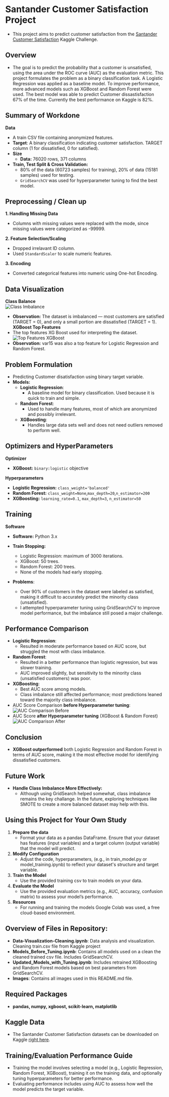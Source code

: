 # Santander Customer Satisfaction Project
* This project aims to predict customer satisfaction from the [Santander Customer Satisfaction](https://www.kaggle.com/competitions/santander-customer-satisfaction) Kaggle Challenge.

## Overview  
* The goal is to predict the probability that a customer is unsatisfied, using the area under the ROC curve (AUC) as the evaluation metric. This project formulates the problem as a binary classification task. A Logistic Regression was applied as a baseline model. To improve performance, more advanced models such as XGBoost and Random Forest were used. The best model was able to predict Customer dissastisfaction 67% of the time. Currently the best performance on Kaggle is  82%.

## Summary of Workdone
**Data**
* A train CSV file containing anonymized features.
* **Target**: A binary classification indicating customer satisfaction. TARGET column (1 for dissatisfied, 0 for satisfied).    
* **Size**  
  * **Data:** 76020 rows, 371 columns  
* **Train, Test Split & Cross Validation:** 
  * 80% of the data (60723 samples) for training), 20% of data (15181 samples) used for testing.
  * `GridSearchCV` was used for hyperparameter tuning to find the best model.  

## Preprocessing / Clean up  
**1. Handling Missing Data**   
* Columns with missing values were replaced with the mode, since missing values were categorized as -99999.

**2. Feature Selection/Scaling**  
* Dropped irrelavant ID column.    
* Used `StandardScaler` to scale numeric features.
  
**3. Encoding**
* Converted categorical features into numeric using One-hot Encoding.

## Data Visualization
**Class Balance**   
![Class Imbalance](https://github.com/malaikagalvan/Santander-Customer-Satisfaction-Project/blob/main/Images/target-variable-distribution.png)  
* **Observation:** The dataset is imbalanced — most customers are satisfied (TARGET = 0), and only a small portion are dissatisfied (TARGET = 1).  
**XGBoost Top Features**  
* The top features XG Boost used for interpreting the dataset.    
![Top Features XGBoost](https://github.com/malaikagalvan/Santander-Customer-Satisfaction-Project/blob/main/Images/XGBoost%20-top-20-features.png)  
* **Observation:** var15 was also a top feature for Logistic Regression and Random Forest.
## Problem Formulation  
* Predicting Customer disatisfaction using binary target variable.  
* **Models:**  
  * **Logistic Regression**:  
    *  A baseline model for binary classification. Used because it is quick to train and simple. 
  * **Random Forest**:  
    * Used to handle many features, most of which are anonymized and possibly irrelevant.  
  * **XGBoosting**:  
    * Handles large data sets well and does not need outliers removed to perform well.   

## Optimizers and HyperParameters  
**Optimizer**  
* **XGBoost:** `binary:logistic` objective
  
**Hyperparameters**  
* **Logistic Regression:** `class_weight='balanced'` 
* **Random Forest:** `class_weight=None`,`max_depth=20`,`n_estimator=200`
* **XGBoosting:** `learning_rate=0.1`, `max_depth=3`, `n_estimator=50`

## Training
**Software**
* **Software:** Python 3.x
* **Train Stopping:**
     * Logistic Regression: maximum of 3000 iterations.
     * XGBoost: 50 trees.
     * Random Forest: 200 trees.
     * None of the models had early stopping.
       
* **Problems**:
     * Over 90% of customers in the dataset were labeled as satisfied, making it difficult to accurately predict the minority class (unsatisfied).
     * I attempted hyperparameter tuning using GridSearchCV to improve model performance, but the imbalance still posed a major challenge.

## Performance Comparison
* **Logistic Regression**:
     * Resulted in moderate performance based on AUC score, but struggled the most with class imbalance.
*  **Random Forest**:
     * Resulted in a better performance than logistic regression, but was slower training.
     * AUC improved slightly, but sensitivity to the minority class (unsatisfied customers) was poor.
* **XGBoosting**:
     * Best AUC score among models.
     * Class imbalance still affected performance; most predictions leaned toward the majority class imbalance.
* AUC Score Comparison **before Hyperparameter tuning**:  
 ![AUC Comparison Before](https://github.com/malaikagalvan/Santander-Customer-Satisfaction-Project/blob/main/Images/ROC-before-tuning.png)
* AUC Score **after Hyperparameter tuning** (XGBoost & Random Forest)  
![AUC Comparison After](https://github.com/malaikagalvan/Santander-Customer-Satisfaction-Project/blob/main/Images/ROC-after-tuning.png)

## Conclusion
* **XGBoost outperformed** both Logistic Regression and Random Forest in terms of AUC score, making it the most effective model for identifying dissatisfied customers.

## Future Work
* **Handle Class Imbalance More Effectively:**
    * Although using GridSearch helped somewhat, class imbalance remains the key challange. In the future, exploring techniques like SMOTE to create a more balanced dataset may help with this.

## Using this Project for Your Own Study
1. **Prepare the data**
   * Format your data as a pandas DataFrame. Ensure that your dataset has features (input variables) and a target column (output variable) that the model will predict.
2. **Modify Configuration**
    * Adjust the code, hyperparameters, (e.g., in train_model.py or model_training.ipynb) to reflect your dataset's structure and target variable.
3. **Train the Model**
    * Use the provided training csv to train models on your data.
4. **Evaluate the Model**
    * Use the provided evaluation metrics (e.g., AUC, accuracy, confusion matrix) to assess your model’s performance.
5. **Resources**
    * For running and training the models Google Colab was used, a free cloud-based environment.
  

## Overview of Files in Repository:
* **Data-Visualization-Cleaning.ipynb**: Data analysis and visualization. Cleaning train.csv file from Kaggle project
* **Models_Before_Tuning.ipynb**: Contains all models used on a clean the cleaned trained csv file. Includes GridSearchCV.
* **Updated_Models_with_Tuning.ipynb**: Includes retrained XGBoosting and Random Forest models based on best parameters from GridSearchCV.
*  **Images**: Contains all images used in this README.md file.

## Required Packages
* **pandas, numpy, xgboost, scikit-learn, matplotlib**

## Kaggle Data
* The Santander Customer Satisfaction datasets can be downloaded on Kaggle [right here](https://www.kaggle.com/competitions/santander-customer-satisfaction).

 ## Training/Evaluation Performance Guide
 * Training the model involves selecting a model (e.g., Logistic Regression, Random Forest, XGBoost), training it on the training data, and optionally tuning hyperparameters for better performance.
 * Evaluating performance includes using AUC to assess how well the model predicts the target variable.
